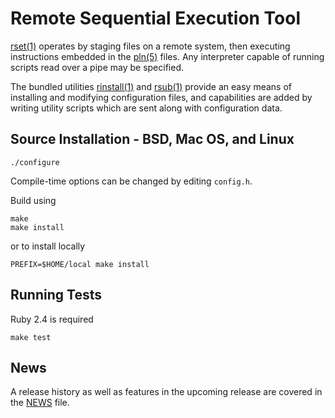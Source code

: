 Remote Sequential Execution Tool
================================

[rset(1)] operates by staging files on a remote system, then executing
instructions embedded in the [pln(5)] files. Any interpreter capable of running
scripts read over a pipe may be specified.

The bundled utilities [rinstall(1)] and [rsub(1)] provide an easy means of
installing and modifying configuration files, and capabilities are added by
writing utility scripts which are sent along with configuration data.

Source Installation - BSD, Mac OS, and Linux
--------------------------------------------

    ./configure

Compile-time options can be changed by editing `config.h`.

Build using

    make
    make install

or to install locally

    PREFIX=$HOME/local make install

Running Tests
-------------

Ruby 2.4 is required

    make test

News
----

A release history as well as features in the upcoming release are covered in the
[NEWS](NEWS) file.

[rset(1)]: http://scriptedconfiguration.org/man/rset.1.html
[pln(5)]: http://scriptedconfiguration.org/man/pln.5.html
[rinstall(1)]: http://scriptedconfiguration.org/man/rinstall.1.html
[rsub(1)]: http://scriptedconfiguration.org/man/rsub.1.html
